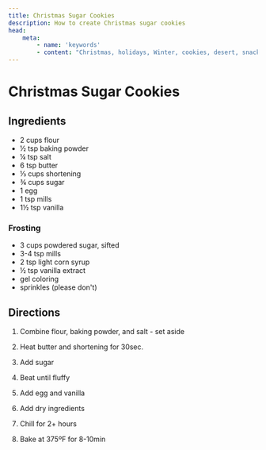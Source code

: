 ```yaml
---
title: Christmas Sugar Cookies
description: How to create Christmas sugar cookies
head:
    meta:
        - name: 'keywords'
        - content: "Christmas, holidays, Winter, cookies, desert, snack"
---
```


# Christmas Sugar Cookies
## Ingredients
- 2 cups flour
- &frac12; tsp baking powder
- &frac14; tsp salt
- 6 tsp butter
- &frac13; cups shortening
- &frac34; cups sugar
- 1 egg
- 1 tsp mills
- 1&frac12; tsp vanilla

### Frosting
- 3 cups powdered sugar, sifted
- 3-4 tsp mills
- 2 tsp light corn syrup
- &frac12; tsp vanilla extract
- gel coloring
- sprinkles (please don't)

## Directions
1. Combine flour, baking powder, and salt - set aside

2. Heat butter and shortening for 30sec.

3. Add sugar

4. Beat until fluffy

5. Add egg and vanilla

6. Add dry ingredients

7. Chill for 2+ hours

8. Bake at 375ºF for 8-10min